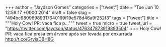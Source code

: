 
+++
author = "Jaydson Gomes"
categories = ["tweet"]
date = "Tue Jun 10 12:59:17 +0000 2014"
draft = false
slug = "494bc98096989317640169f19e578d46a9f252f3"
tags = ["tweet"]
title = """Holy Cow! PR: vaca fica p..."""
tweet = true
micro = true
tweet_url = "https://twitter.com/jaydson/status/476347873919893504"
+++
Holy Cow! PR: vaca fica presa em árvore após ser levada por enxurrada http://t.co/GrviaDBH8G
